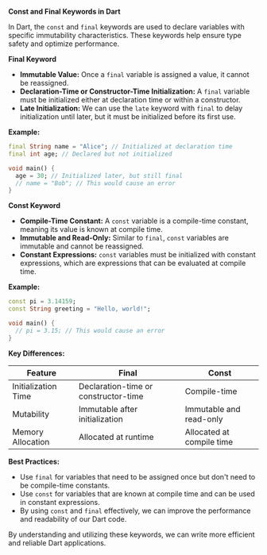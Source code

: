 **Const and Final Keywords in Dart**

In Dart, the `const` and `final` keywords are used to declare variables with specific immutability characteristics. These keywords help ensure type safety and optimize performance.

**Final Keyword**

* **Immutable Value:** Once a `final` variable is assigned a value, it cannot be reassigned.
* **Declaration-Time or Constructor-Time Initialization:** A `final` variable must be initialized either at declaration time or within a constructor.
* **Late Initialization:** We can use the `late` keyword with `final` to delay initialization until later, but it must be initialized before its first use.

**Example:**

```dart
final String name = "Alice"; // Initialized at declaration time
final int age; // Declared but not initialized

void main() {
  age = 30; // Initialized later, but still final
  // name = "Bob"; // This would cause an error
}
```

**Const Keyword**

* **Compile-Time Constant:** A `const` variable is a compile-time constant, meaning its value is known at compile time.
* **Immutable and Read-Only:** Similar to `final`, `const` variables are immutable and cannot be reassigned.
* **Constant Expressions:** `const` variables must be initialized with constant expressions, which are expressions that can be evaluated at compile time.

**Example:**

```dart
const pi = 3.14159;
const String greeting = "Hello, world!";

void main() {
  // pi = 3.15; // This would cause an error
}
```

**Key Differences:**

| Feature | Final | Const |
|---|---|---|
| Initialization Time | Declaration-time or constructor-time | Compile-time |
| Mutability | Immutable after initialization | Immutable and read-only |
| Memory Allocation | Allocated at runtime | Allocated at compile time |

**Best Practices:**

* Use `final` for variables that need to be assigned once but don't need to be compile-time constants.
* Use `const` for variables that are known at compile time and can be used in constant expressions.
* By using `const` and `final` effectively, we can improve the performance and readability of our Dart code.

By understanding and utilizing these keywords, we can write more efficient and reliable Dart applications.
